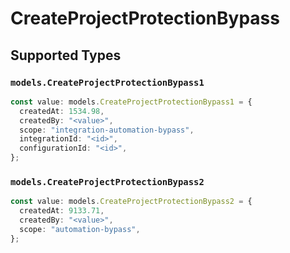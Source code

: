 # CreateProjectProtectionBypass


## Supported Types

### `models.CreateProjectProtectionBypass1`

```typescript
const value: models.CreateProjectProtectionBypass1 = {
  createdAt: 1534.98,
  createdBy: "<value>",
  scope: "integration-automation-bypass",
  integrationId: "<id>",
  configurationId: "<id>",
};
```

### `models.CreateProjectProtectionBypass2`

```typescript
const value: models.CreateProjectProtectionBypass2 = {
  createdAt: 9133.71,
  createdBy: "<value>",
  scope: "automation-bypass",
};
```

